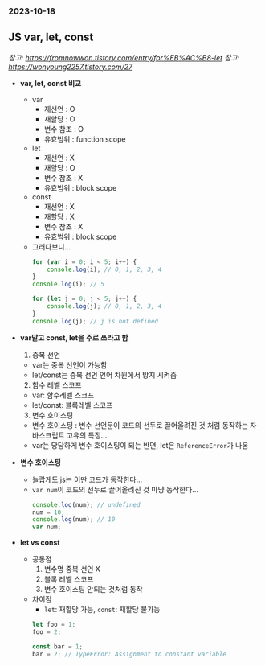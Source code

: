 ### 2023-10-18

## JS var, let, const
*참고: https://fromnowwon.tistory.com/entry/for%EB%AC%B8-let*
*참고: https://wonyoung2257.tistory.com/27*
- **var, let, const 비교**
  - var
    - 재선언 : O
    - 재할당 : O
    - 변수 참조 : O
    - 유효범위 : function scope
  - let
    - 재선언 : X
    - 재할당 : O
    - 변수 참조 : X
    - 유효범위 : block scope
  - const
    - 재선언 : X
    - 재할당 : X
    - 변수 참조 : X
    - 유효범위 : block scope
  - 그러다보니...
    ```js
    for (var i = 0; i < 5; i++) {
        console.log(i); // 0, 1, 2, 3, 4
    }
    console.log(i); // 5
    
    for (let j = 0; j < 5; j++) {
        console.log(j); // 0, 1, 2, 3, 4
    }
    console.log(j); // j is not defined
    ```

- **var말고 const, let을 주로 쓰라고 함**
  1. 중복 선언
    - var는 중복 선언이 가능함
    - let/const는 중복 선언 언어 차원에서 방지 시켜줌
  2. 함수 레벨 스코프
    - var: 함수레벨 스코프
    - let/const: 블록레벨 스코프
  3. 변수 호이스팅
    - 변수 호이스팅 : 변수 선언문이 코드의 선두로 끌어올려진 것 처럼 동작하는 자바스크립트 고유의 특징...
    - var는 당당하게 변수 호이스팅이 되는 반면, let은 `ReferenceError`가 나옴

- **변수 호이스팅**
  - 놀랍게도 js는 이딴 코드가 동작한다...
  - `var num`이 코드의 선두로 끌어올려진 것 마냥 동작한다...
    ```js
    console.log(num); // undefined
    num = 10;
    console.log(num); // 10
    var num;
    ```
    
- **let vs const**
  - 공통점
    1. 변수명 중복 선언 X
    2. 블록 레벨 스코프
    3. 변수 호이스팅 안되는 것처럼 동작
  - 차이점
    - `let`: 재할당 가능, `const`: 재할당 불가능
    ```js
    let foo = 1;
    foo = 2;
    
    const bar = 1;
    bar = 2; // TypeError: Assignment to constant variable
    ```
